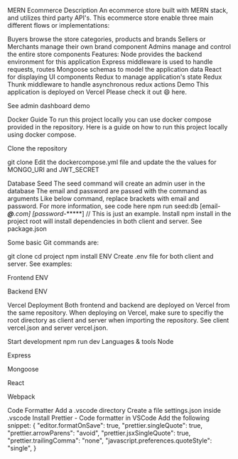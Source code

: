 MERN Ecommerce
Description
An ecommerce store built with MERN stack, and utilizes third party API's. This ecommerce store enable three main different flows or implementations:

Buyers browse the store categories, products and brands
Sellers or Merchants manage their own brand component
Admins manage and control the entire store components
Features:
Node provides the backend environment for this application
Express middleware is used to handle requests, routes
Mongoose schemas to model the application data
React for displaying UI components
Redux to manage application's state
Redux Thunk middleware to handle asynchronous redux actions
Demo
This application is deployed on Vercel Please check it out 😄 here.

See admin dashboard demo

Docker Guide
To run this project locally you can use docker compose provided in the repository. Here is a guide on how to run this project locally using docker compose.

Clone the repository

git clone
Edit the dockercompose.yml file and update the the values for MONGO_URI and JWT_SECRET

Database Seed
The seed command will create an admin user in the database
The email and password are passed with the command as arguments
Like below command, replace brackets with email and password.
For more information, see code here
npm run seed:db [email-***@****.com] [password-******] // This is just an example.
Install
npm install in the project root will install dependencies in both client and server. See package.json

Some basic Git commands are:

git clone
cd project
npm install
ENV
Create .env file for both client and server. See examples:

Frontend ENV

Backend ENV

Vercel Deployment
Both frontend and backend are deployed on Vercel from the same repository. When deploying on Vercel, make sure to specifiy the root directory as client and server when importing the repository. See client vercel.json and server vercel.json.

Start development
npm run dev
Languages & tools
Node

Express

Mongoose

React

Webpack

Code Formatter
Add a .vscode directory
Create a file settings.json inside .vscode
Install Prettier - Code formatter in VSCode
Add the following snippet:
    {
      "editor.formatOnSave": true,
      "prettier.singleQuote": true,
      "prettier.arrowParens": "avoid",
      "prettier.jsxSingleQuote": true,
      "prettier.trailingComma": "none",
      "javascript.preferences.quoteStyle": "single",
    }
